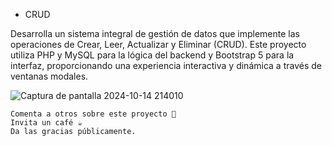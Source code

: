 + CRUD 

Desarrolla un sistema integral de gestión de datos que implemente las operaciones de Crear, Leer, Actualizar y Eliminar (CRUD). Este proyecto utiliza PHP y MySQL para la lógica del backend y Bootstrap 5 para la interfaz, proporcionando una experiencia interactiva y dinámica a través de ventanas modales.

![Captura de pantalla 2024-10-14 214010](https://github.com/user-attachments/assets/dc2d996c-cc7e-495c-9416-3040e437220a)


    Comenta a otros sobre este proyecto 📢
    Invita un café ☕
    Da las gracias públicamente.


